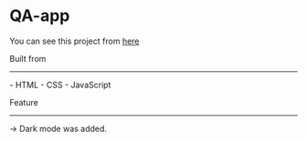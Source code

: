 # QA-app

You can see this project from [here]( https://alpercevizz.github.io/QA-app/)

Built from
<hr>
- HTML
- CSS
- JavaScript

Feature
<hr>
-> Dark mode was added.
